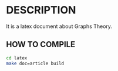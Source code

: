 # DESCRIPTION

It is a latex document about Graphs Theory.

## HOW TO COMPILE

```bash
cd latex
make doc=article build

```
